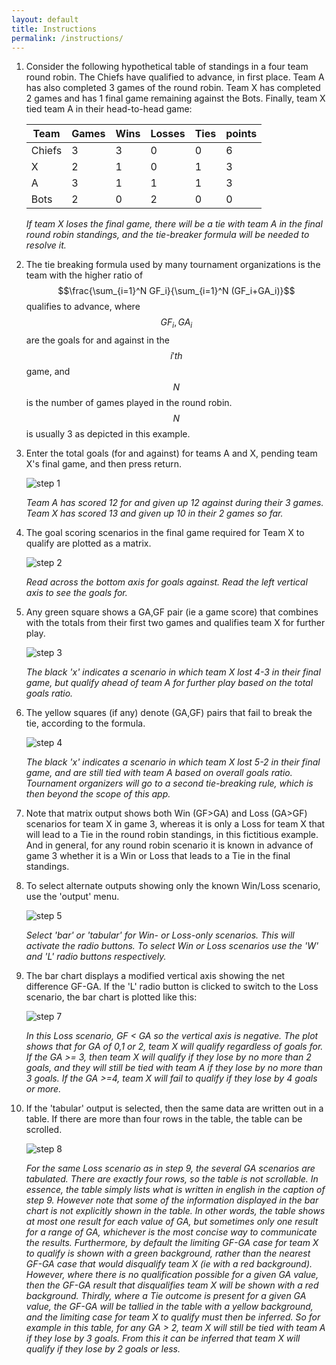 ```yaml
---
layout: default
title: Instructions
permalink: /instructions/
---
```

1. Consider the following hypothetical table of standings in a four team round robin. The Chiefs have qualified to advance, in first place. Team A has also completed 3 games of the round robin. Team X has completed 2 games and has 1 final game remaining against the Bots. Finally, team X tied team A in their head-to-head game:

    | Team | Games | Wins | Losses | Ties | points |
    | ---- | ----- | ---- | ------ | ---- | ------ |
    | Chiefs | 3   | 3    | 0      | 0    | 6      |
    | X    | 2     | 1    | 0      | 1    | 3      |
    | A    | 3     | 1    | 1      | 1    | 3      |
    | Bots | 2     | 0    | 2      | 0    | 0      |

    *If team X loses the final game, there will be a tie with team A in the final round robin standings, and the tie-breaker formula will be needed to resolve it.*

2. The tie breaking formula used by many tournament organizations is the team with the higher ratio of $$\frac{\sum_{i=1}^N GF_i}{\sum_{i=1}^N (GF_i+GA_i)}$$ qualifies to advance, where $$GF_i,GA_i$$ are the goals for and against in the $$i'th$$ game, and $$N$$ is the number of games played in the round robin. $$N$$ is usually 3 as depicted in this example.

3. Enter the total goals (for and against) for teams A and X, pending team X's final game, and then press return.

    ![step 1]({{site.baseurl}}/images/tb_instructions_1.png "Step 1")

    *Team A has scored 12 for and given up 12 against during their 3 games. Team X has scored 13 and given up 10 in their 2 games so far.*

4. The goal scoring scenarios in the final game required for Team X to qualify are plotted as a matrix.

    ![step 2]({{site.baseurl}}/images/tb_instructions_2.png "Step 2")

    *Read across the bottom axis for goals against. Read the left vertical axis to see the goals for.*
5. Any green square shows a GA,GF pair (ie a game score) that combines with the totals from their first two games and qualifies team X for further play.

    ![step 3]({{site.baseurl}}/images/tb_instructions_3.png "Step 3")

    *The black 'x' indicates a scenario in which team X lost 4-3 in their final game, but qualify ahead of team A for further play based on the total goals ratio.*
6. The yellow squares (if any) denote (GA,GF) pairs that fail to break the tie, according to the formula.

    ![step 4]({{site.baseurl}}/images/tb_instructions_4.png "Step 4")

    *The black 'x' indicates a scenario in which team X lost 5-2 in their final game, and are still tied with team A based on overall goals ratio. Tournament organizers will go to a second tie-breaking rule, which is then beyond the scope of this app.*
7. Note that matrix output shows both Win (GF>GA) and Loss (GA>GF) scenarios for team X in game 3, whereas it is only a Loss for team X that will lead to a Tie in the round robin standings, in this fictitious example. And in general, for any round robin scenario it is known in advance of game 3 whether it is a Win or Loss that leads to a Tie in the final standings.
8. To select alternate outputs showing only the known Win/Loss scenario, use the 'output' menu.

    ![step 5]({{site.baseurl}}/images/tb_instructions_5.png "Step 5")

    *Select \'bar\' or \'tabular\' for Win- or Loss-only scenarios. This will activate the radio buttons. To select Win or Loss scenarios use the \'W\' and \'L\' radio buttons respectively.*

9. The bar chart displays a modified vertical axis showing the net difference GF-GA. If the 'L' radio button is clicked to switch to the Loss scenario, the bar chart is plotted like this:

    ![step 7]({{site.baseurl}}/images/tb_instructions_7.png "Step 7")

    *In this Loss scenario, GF < GA so the vertical axis is negative. The plot shows that for GA of 0,1 or 2, team X will qualify regardless of goals for. If the GA >= 3, then team X will qualify if they lose by no more than 2 goals, and they will still be tied with team A if they lose by no more than 3 goals. If the GA >=4, team X will fail to qualify if they lose by 4 goals or more.*
10. If the 'tabular' output is selected, then the same data are written out in a table. If there are more than four rows in the table, the table can be scrolled.

    ![step 8]({{site.baseurl}}/images/tb_instructions_8.png "Step 8")

    *For the same Loss scenario as in step 9, the several GA scenarios are tabulated. There are exactly four rows, so the table is not scrollable. In essence, the table simply lists what is written in english in the caption of step 9. However note that some of the information displayed in the bar chart is not explicitly shown in the table. In other words, the table shows at most one result for each value of GA, but sometimes only one result for a range of GA, whichever is the most concise way to communicate the results. Furthermore, by default the limiting GF-GA case for team X to qualify is shown with a green background, rather than the nearest GF-GA case that would disqualify team X (ie with a red background). However, where there is no qualification possible for a given GA value, then the GF-GA result that disqualifies team X will be shown with a red background. Thirdly, where a Tie outcome is present for a given GA value, the GF-GA will be tallied in the table with a yellow background, and the limiting case for team X to qualify must then be inferred. So for example in this table, for any GA > 2, team X will still be tied with team A if they lose by 3 goals. From this it can be inferred that team X will qualify if they lose by 2 goals or less.*
